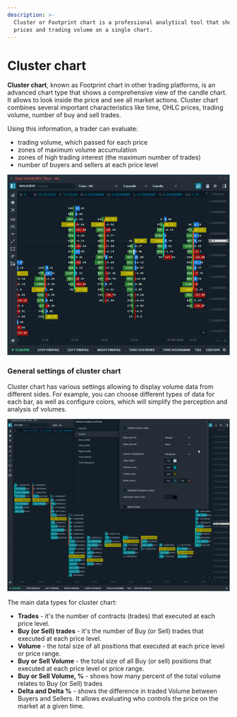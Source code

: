 ```yaml
---
description: >-
  Cluster or Footprint chart is a professional analytical tool that shows OHLC
  prices and trading volume on a single chart.
---
```


# Cluster chart

**Cluster chart**, known as Footprint chart in other trading platforms, is an advanced chart type that shows a comprehensive view of the candle chart. It allows to look inside the price and see all market actions. Cluster chart combines several important characteristics like time, OHLC prices, trading volume, number of buy and sell trades.

Using this information, a trader can evaluate:

* trading volume, which passed for each price
* zones of maximum volume accumulation
* zones of high trading interest \(the maximum number of trades\)
* number of buyers and sellers at each price level

![General view of Cluster chart which shows Trades and Delta](../../../.gitbook/assets/cluster-chart-general-view.png)

### General settings of cluster chart

Cluster chart has various settings allowing to display volume data from different sides. For example, you can choose different types of data for each bar, as well as configure colors, which will simplify the perception and analysis of volumes.

![Select different data types for Cluster chart](../../../.gitbook/assets/cluster-data-type.gif)

The main data types for cluster chart:

* **Trades** - it's the number of contracts \(trades\) that executed at each price level.
* **Buy \(or Sell\) trades** - it's the number of Buy \(or Sell\) trades that executed at each price level.
* **Volume** - the total size of all positions that executed at each price level or price range.
* **Buy or Sell Volume** - the total size of all Buy \(or sell\) positions that executed at each price level or price range.
* **Buy or Sell Volume, %** - shows how many percent of the total volume relates to Buy \(or Sell\) trades
* **Delta and Delta %** - shows the difference in traded Volume between Buyers and Sellers. It allows evaluating who controls the price on the market at a given time.



